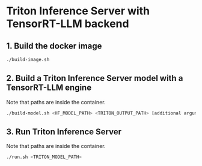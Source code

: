 # Triton Inference Server with TensorRT-LLM backend

## 1. Build the docker image
```bash
./build-image.sh
```

## 2. Build a Triton Inference Server model with a TensorRT-LLM engine
Note that paths are inside the container.
```bash
./build-model.sh <HF_MODEL_PATH> <TRITON_OUTPUT_PATH> [additional arguments passed along...]
```

## 3. Run Triton Inference Server
Note that paths are inside the container.
```bash
./run.sh <TRITON_MODEL_PATH>
```
